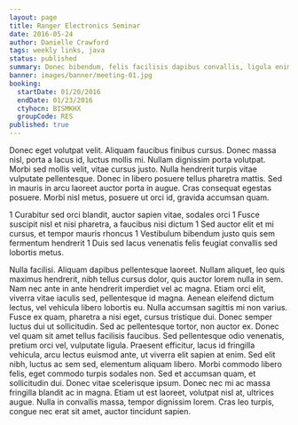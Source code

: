 ```yaml
---
layout: page
title: Ranger Electronics Seminar
date: 2016-05-24
author: Danielle Crawford
tags: weekly links, java
status: published
summary: Donec bibendum, felis facilisis dapibus convallis, ligula enim porta.
banner: images/banner/meeting-01.jpg
booking:
  startDate: 01/20/2016
  endDate: 01/23/2016
  ctyhocn: BISMKHX
  groupCode: RES
published: true
---
```

Donec eget volutpat velit. Aliquam faucibus finibus cursus. Donec massa nisl, porta a lacus id, luctus mollis mi. Nullam dignissim porta volutpat. Morbi sed mollis velit, vitae cursus justo. Nulla hendrerit turpis vitae vulputate pellentesque. Donec in libero posuere tellus pharetra mattis. Sed in mauris in arcu laoreet auctor porta in augue. Cras consequat egestas posuere. Morbi nisl metus, posuere ut orci id, gravida accumsan quam.

1 Curabitur sed orci blandit, auctor sapien vitae, sodales orci
1 Fusce suscipit nisl et nisi pharetra, a faucibus nisi dictum
1 Sed auctor elit et mi cursus, et tempor mauris rhoncus
1 Vestibulum bibendum justo quis sem fermentum hendrerit
1 Duis sed lacus venenatis felis feugiat convallis sed lobortis metus.

Nulla facilisi. Aliquam dapibus pellentesque laoreet. Nullam aliquet, leo quis maximus hendrerit, nibh tellus cursus dolor, quis auctor lorem nulla in sem. Nam nec ante in ante hendrerit imperdiet vel ac magna. Etiam orci elit, viverra vitae iaculis sed, pellentesque id magna. Aenean eleifend dictum lectus, vel vehicula libero lobortis eu. Nulla accumsan sagittis mi non varius. Fusce ex quam, pharetra a nisi eget, cursus tristique dui. Donec semper luctus dui ut sollicitudin. Sed ac pellentesque tortor, non auctor ex. Donec vel quam sit amet tellus facilisis faucibus.
Sed pellentesque odio venenatis, pretium orci vel, vulputate ligula. Praesent efficitur, lacus id fringilla vehicula, arcu lectus euismod ante, ut viverra elit sapien at enim. Sed elit nibh, luctus ac sem sed, elementum aliquam libero. Morbi commodo libero felis, eget commodo turpis sodales non. Sed et accumsan quam, et sollicitudin dui. Donec vitae scelerisque ipsum. Donec nec mi ac massa fringilla blandit ac in magna. Etiam ut est laoreet, volutpat nisl at, ultrices augue. Nulla in convallis massa, tempor dignissim lorem. Cras leo turpis, congue nec erat sit amet, auctor tincidunt sapien.
